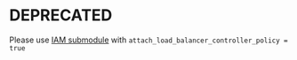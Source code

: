 # DEPRECATED

Please use [IAM submodule](https://registry.terraform.io/modules/terraform-aws-modules/iam/aws/latest/submodules/iam-role-for-service-accounts-eks) with `attach_load_balancer_controller_policy = true`
